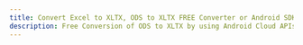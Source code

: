 ---title: Convert Excel to XLTX, ODS to XLTX FREE Converter or Android SDKdescription: Free Conversion of ODS to XLTX by using Android Cloud APIs & SDKs. Also Create, Edit & Render Microsoft Excel, CSV and SpreadsheetML worksheets or spreadsheet in the Cloud.---